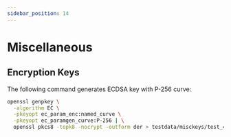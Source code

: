 ```yaml
---
sidebar_position: 14
---
```


# Miscellaneous

## Encryption Keys

The following command generates ECDSA key with P-256 curve:

```bash
openssl genpkey \
  -algorithm EC \
  -pkeyopt ec_param_enc:named_curve \
  -pkeyopt ec_paramgen_curve:P-256 | \
  openssl pkcs8 -topk8 -nocrypt -outform der > testdata/misckeys/test_4_es256_pri.pem
```
